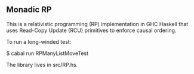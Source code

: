 Monadic RP
----------

This is a relativistic programming (RP) implementation in GHC Haskell that uses Read-Copy Update (RCU) primitives to enforce causal ordering.

To run a long-winded test:

$ cabal run RPManyListMoveTest

The library lives in src/RP.hs.
